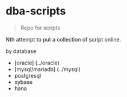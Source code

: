# dba-scripts
> Repo for scripts

Nth attempt to put a collection of script online.

by database
- [oracle] (../oracle)
- [mysql/mariadb] (../mysql)
- postgresql
- sybase
- hana